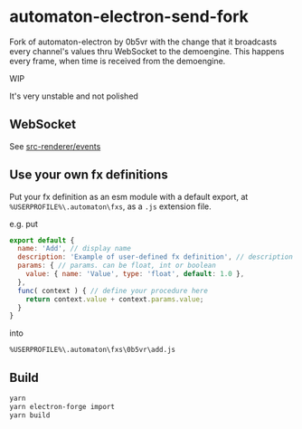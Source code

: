 
# automaton-electron-send-fork

Fork of automaton-electron by 0b5vr with the change that it broadcasts every channel's values thru WebSocket to the demoengine. This happens every frame, when time is received from the demoengine.

WIP

It's very unstable and not polished

## WebSocket

See [src-renderer/events](./src-renderer/events)

## Use your own fx definitions

Put your fx definition as an esm module with a default export, at `%USERPROFILE%\.automaton\fxs`, as a `.js` extension file.

e.g. put

```js
export default {
  name: 'Add', // display name
  description: 'Example of user-defined fx definition', // description of the fx definition
  params: { // params. can be float, int or boolean
    value: { name: 'Value', type: 'float', default: 1.0 },
  },
  func( context ) { // define your procedure here
    return context.value + context.params.value;
  }
}
```

into

`%USERPROFILE%\.automaton\fxs\0b5vr\add.js`

## Build

```sh
yarn
yarn electron-forge import
yarn build
```
